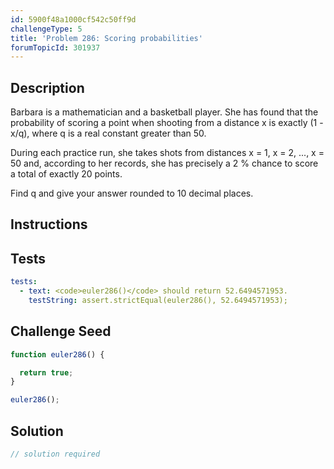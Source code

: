 ```yaml
---
id: 5900f48a1000cf542c50ff9d
challengeType: 5
title: 'Problem 286: Scoring probabilities'
forumTopicId: 301937
---
```


## Description

<section id='description'>

Barbara is a mathematician and a basketball player. She has found that the probability of scoring a point when shooting from a distance x is exactly (1 - x/q), where q is a real constant greater than 50.

During each practice run, she takes shots from distances x = 1, x = 2, ..., x = 50 and, according to her records, she has precisely a 2 % chance to score a total of exactly 20 points.

Find q and give your answer rounded to 10 decimal places.

</section>

## Instructions

<section id='instructions'>

</section>

## Tests

<section id='tests'>

```yml
tests:
  - text: <code>euler286()</code> should return 52.6494571953.
    testString: assert.strictEqual(euler286(), 52.6494571953);

```

</section>

## Challenge Seed

<section id='challengeSeed'>

<div id='js-seed'>

```js
function euler286() {

  return true;
}

euler286();
```

</div>

</section>

## Solution

<section id='solution'>

```js
// solution required
```

</section>
